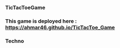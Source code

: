 ### TicTacToeGame

### This game is deployed here : https://ahmar46.github.io/TicTacToe_Game

### Techno